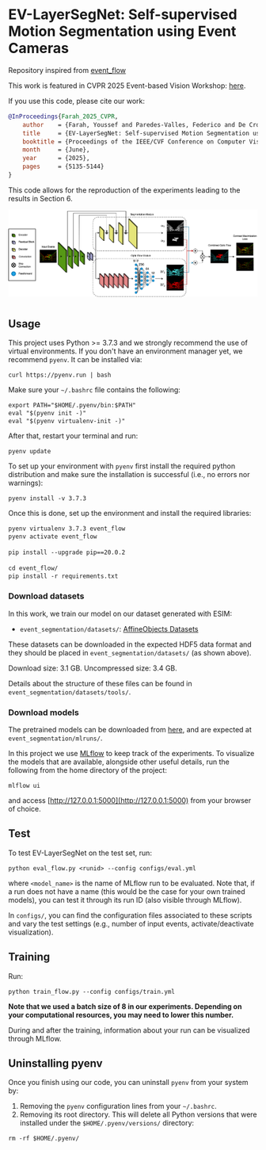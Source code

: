# EV-LayerSegNet: Self-supervised Motion Segmentation using Event Cameras

Repository inspired from [event_flow](https://github.com/tudelft/event_flow)

This work is featured in CVPR 2025 Event-based Vision Workshop: [here](https://openaccess.thecvf.com/content/CVPR2025W/EventVision/papers/Farah_EV-LayerSegNet_Self-supervised_Motion_Segmentation_using_Event_Cameras_CVPRW_2025_paper.pdf).

If you use this code, please cite our work:

```bibtex
@InProceedings{Farah_2025_CVPR,
    author    = {Farah, Youssef and Paredes-Valles, Federico and De Croon, Guido and Humais, Muhammad Ahmed and Sajwani, Hussain and Zweiri, Yahya},
    title     = {EV-LayerSegNet: Self-supervised Motion Segmentation using Event Cameras},
    booktitle = {Proceedings of the IEEE/CVF Conference on Computer Vision and Pattern Recognition (CVPR) Workshops},
    month     = {June},
    year      = {2025},
    pages     = {5135-5144}
}
```

This code allows for the reproduction of the experiments leading to the results in Section 6.

<!-- &nbsp; -->
<img src=".readme/cover.png"  />
<!-- &nbsp; -->

#

## Usage

This project uses Python >= 3.7.3 and we strongly recommend the use of virtual environments. If you don't have an environment manager yet, we recommend `pyenv`. It can be installed via:

```
curl https://pyenv.run | bash
```

Make sure your `~/.bashrc` file contains the following:

```
export PATH="$HOME/.pyenv/bin:$PATH"
eval "$(pyenv init -)"
eval "$(pyenv virtualenv-init -)"
```

After that, restart your terminal and run:

```
pyenv update
```

To set up your environment with `pyenv` first install the required python distribution and make sure the installation is successful (i.e., no errors nor warnings):

```
pyenv install -v 3.7.3
```

Once this is done, set up the environment and install the required libraries:

```
pyenv virtualenv 3.7.3 event_flow
pyenv activate event_flow

pip install --upgrade pip==20.0.2

cd event_flow/
pip install -r requirements.txt
```

### Download datasets

In this work, we train our model on our dataset generated with ESIM:
- `event_segmentation/datasets/`: [AffineObjects Datasets](https://drive.google.com/file/d/1x37j2elS72DQFpZM3yiZuS5mw5YfunFt/view?usp=drive_link)


These datasets can be downloaded in the expected HDF5 data format and they should be placed in `event_segmentation/datasets/` (as shown above). 

Download size: 3.1 GB. Uncompressed size: 3.4 GB.

Details about the structure of these files can be found in `event_segmentation/datasets/tools/`. 

### Download models

The pretrained models can be downloaded from [here](https://drive.google.com/file/d/1MCwUGVPT3zKZw0AJ6y8lkRtC4Ld7TRPR/view?usp=drive_link), and are expected at `event_segmentation/mlruns/`. 

In this project we use [MLflow](https://www.mlflow.org/docs/latest/index.html#) to keep track of the experiments. To visualize the models that are available, alongside other useful details, run the following from the home directory of the project:

```
mlflow ui
```

and access [http://127.0.0.1:5000](http://127.0.0.1:5000) from your browser of choice.

## Test

To test EV-LayerSegNet on the test set, run:

```
python eval_flow.py <runid> --config configs/eval.yml
```

where `<model_name>` is the name of MLflow run to be evaluated. Note that, if a run does not have a name (this would be the case for your own trained models), you can test it through its run ID (also visible through MLflow).


In `configs/`, you can find the configuration files associated to these scripts and vary the test settings (e.g., number of input events, activate/deactivate visualization).

## Training

Run:

```
python train_flow.py --config configs/train.yml
```
 

**Note that we used a batch size of 8 in our experiments. Depending on your computational resources, you may need to lower this number.**

During and after the training, information about your run can be visualized through MLflow.

## Uninstalling pyenv

Once you finish using our code, you can uninstall `pyenv` from your system by:

1. Removing the `pyenv` configuration lines from your `~/.bashrc`.
2. Removing its root directory. This will delete all Python versions that were installed under the `$HOME/.pyenv/versions/` directory:

```
rm -rf $HOME/.pyenv/
```

